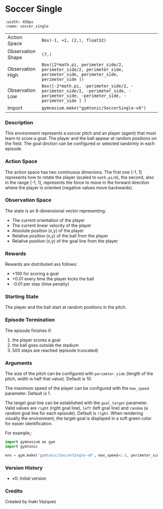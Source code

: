 # Soccer Single

```{figure} ./images/soccer_single_continuous.gif 
:width: 450px
:name: soccer_single
```


|   |   |
|---|---|
| Action Space | `Box(-1, +1, (2,), float32)` |
| Observation Shape | `(7,)` |
| Observation High | `Box([2*math.pi, perimeter_side/2, perimeter_side/2, perimeter_side, perimeter_side, perimeter_side, perimeter_side ])` |
| Observation Low | `Box([-2*math.pi, -perimeter_side/2, -perimeter_side/2, -perimeter_side, -perimeter_side, -perimeter_side, -perimeter_side ] )` |
| Import | `gymnasium.make("gymtonic/SoccerSingle-v0")` | 


### Description
This environment represents a soccer pitch and an player (agent) that must learn to score a goal. The player and the ball appear at random positions on the field. The goal dirction can be configured or selected randomly in each episode.

### Action Space
The action space has two continuous dimenions. The first one [-1, 1] represents how to rotate the player (scaled to `math.pi/6`), the second, also in the range [-1, 1], represents the force to move in the forward direction where the player is oriented (negative values move backwards). 

### Observation Space
The state is an 8-dimensional vector representing:
- The current orientation of the player
- The current linear velocity of the player
- Absolute position (x,y) of the player
- Relative position (x,y) of the ball from the player
- Relative position (x,y) of the goal line from the player

### Rewards
Rewards are distributed ass follows:
- +100 for scoring a goal
- +0.01 every time the player kicks the ball
- -0.01 per step (time penalty)

### Starting State
The player and the ball start at random positions in the pitch.

### Episode Termination
The episode finishes if:
1) the player scores a goal
2) the ball goes outside the stadium
2) 500 steps are reached (episode truncated)

### Arguments
The size of the pitch can be configured with `perimeter_side` (length of the pitch, width is half that value). Default is 10.

The maximum speed of the player can be configured with the `max_speed` parameter. Default is 1.

The target goal line can be established with the `goal_target` parameter. Valid values are `right` (right goal line), `left` (left goal line) and `random` (a random goal line for each episode). Default is `right`. When rendering visually the environment, the target goal is displayed in a soft green color for easier identification.

For example,:
```python
import gymnasium as gym
import gymtonic

env = gym.make('gymtonic/SoccerSingle-v0', max_speed=1.5, perimeter_side=8, goal_target='random', render_mode='human')
```


### Version History
- v0: Initial version

<!-- ### References -->

### Credits
Created by Inaki Vazquez
